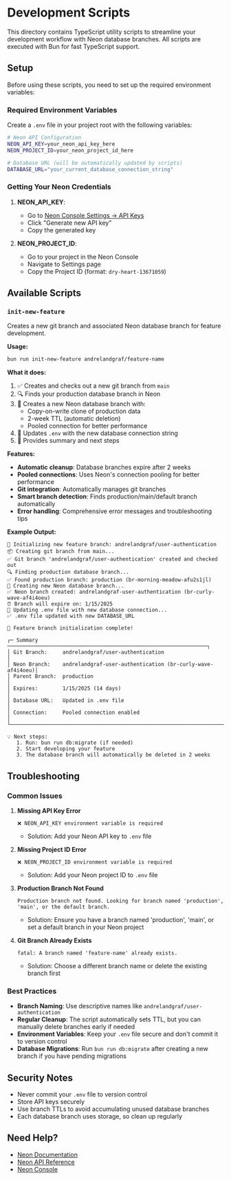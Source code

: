 # Development Scripts

This directory contains TypeScript utility scripts to streamline your development workflow with Neon database branches. All scripts are executed with Bun for fast TypeScript support.

## Setup

Before using these scripts, you need to set up the required environment variables:

### Required Environment Variables

Create a `.env` file in your project root with the following variables:

```bash
# Neon API Configuration
NEON_API_KEY=your_neon_api_key_here
NEON_PROJECT_ID=your_neon_project_id_here

# Database URL (will be automatically updated by scripts)
DATABASE_URL="your_current_database_connection_string"
```

### Getting Your Neon Credentials

1. **NEON_API_KEY**: 
   - Go to [Neon Console Settings → API Keys](https://console.neon.tech/app/settings/api-keys)
   - Click "Generate new API key"
   - Copy the generated key

2. **NEON_PROJECT_ID**:
   - Go to your project in the Neon Console
   - Navigate to Settings page
   - Copy the Project ID (format: `dry-heart-13671059`)

## Available Scripts

### `init-new-feature`

Creates a new git branch and associated Neon database branch for feature development.

**Usage:**
```bash
bun run init-new-feature andrelandgraf/feature-name
```

**What it does:**
1. ✅ Creates and checks out a new git branch from `main`
2. 🔍 Finds your production database branch in Neon
3. 🎋 Creates a new Neon database branch with:
   - Copy-on-write clone of production data
   - 2-week TTL (automatic deletion)
   - Pooled connection for better performance
4. 📝 Updates `.env` with the new database connection string
5. 🎉 Provides summary and next steps

**Features:**
- **Automatic cleanup**: Database branches expire after 2 weeks
- **Pooled connections**: Uses Neon's connection pooling for better performance
- **Git integration**: Automatically manages git branches
- **Smart branch detection**: Finds production/main/default branch automatically
- **Error handling**: Comprehensive error messages and troubleshooting tips

**Example Output:**
```
🚀 Initializing new feature branch: andrelandgraf/user-authentication
📦 Creating git branch from main...
✅ Git branch 'andrelandgraf/user-authentication' created and checked out
🔍 Finding production database branch...
✅ Found production branch: production (br-morning-meadow-afu2s1jl)
🎋 Creating new Neon database branch...
✅ Neon branch created: andrelandgraf-user-authentication (br-curly-wave-af4i4oeu)
⏰ Branch will expire on: 1/15/2025
📝 Updating .env file with new database connection...
✅ .env file updated with new DATABASE_URL

🎉 Feature branch initialization complete!

┌─ Summary ─────────────────────────────────────────────────────────────────┐
│ Git Branch:     andrelandgraf/user-authentication                        │
│ Neon Branch:    andrelandgraf-user-authentication (br-curly-wave-af4i4oeu)│
│ Parent Branch:  production                                                │
│ Expires:        1/15/2025 (14 days)                                      │
│ Database URL:   Updated in .env file                                     │
│ Connection:     Pooled connection enabled                                │
└───────────────────────────────────────────────────────────────────────────┘

💡 Next steps:
   1. Run: bun run db:migrate (if needed)
   2. Start developing your feature
   3. The database branch will automatically be deleted in 2 weeks
```

## Troubleshooting

### Common Issues

1. **Missing API Key Error**
   ```
   ❌ NEON_API_KEY environment variable is required
   ```
   - Solution: Add your Neon API key to `.env` file

2. **Missing Project ID Error**
   ```
   ❌ NEON_PROJECT_ID environment variable is required
   ```
   - Solution: Add your Neon project ID to `.env` file

3. **Production Branch Not Found**
   ```
   Production branch not found. Looking for branch named 'production', 'main', or the default branch.
   ```
   - Solution: Ensure you have a branch named 'production', 'main', or set a default branch in your Neon project

4. **Git Branch Already Exists**
   ```
   fatal: A branch named 'feature-name' already exists.
   ```
   - Solution: Choose a different branch name or delete the existing branch first

### Best Practices

- **Branch Naming**: Use descriptive names like `andrelandgraf/user-authentication`
- **Regular Cleanup**: The script automatically sets TTL, but you can manually delete branches early if needed
- **Environment Variables**: Keep your `.env` file secure and don't commit it to version control
- **Database Migrations**: Run `bun run db:migrate` after creating a new branch if you have pending migrations

## Security Notes

- Never commit your `.env` file to version control
- Store API keys securely
- Use branch TTLs to avoid accumulating unused database branches
- Each database branch uses storage, so clean up regularly

## Need Help?

- [Neon Documentation](https://neon.tech/docs)
- [Neon API Reference](https://api-docs.neon.tech/reference/getting-started-with-neon-api)
- [Neon Console](https://console.neon.tech)
